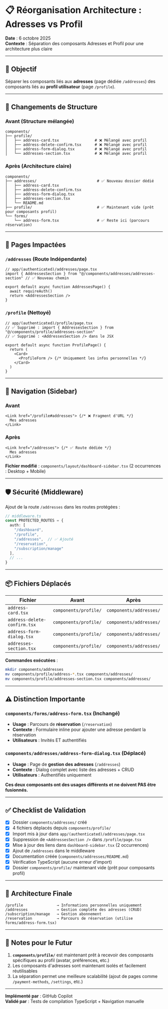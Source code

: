 # 📋 Réorganisation Architecture : Adresses vs Profil

**Date** : 6 octobre 2025  
**Contexte** : Séparation des composants Adresses et Profil pour une architecture plus claire

---

## 🎯 Objectif

Séparer les composants liés aux **adresses** (page dédiée `/addresses`) des composants liés au **profil utilisateur** (page `/profile`).

---

## 📁 Changements de Structure

### Avant (Structure mélangée)

```
components/
├── profile/
│   ├── address-card.tsx                # ❌ Mélangé avec profil
│   ├── address-delete-confirm.tsx      # ❌ Mélangé avec profil
│   ├── address-form-dialog.tsx         # ❌ Mélangé avec profil
│   └── addresses-section.tsx           # ❌ Mélangé avec profil
```

### Après (Architecture claire)

```
components/
├── addresses/                           # ✅ Nouveau dossier dédié
│   ├── address-card.tsx
│   ├── address-delete-confirm.tsx
│   ├── address-form-dialog.tsx
│   ├── addresses-section.tsx
│   └── README.md
├── profile/                             # ✅ Maintenant vide (prêt pour composants profil)
└── forms/
    └── address-form.tsx                 # ✅ Reste ici (parcours réservation)
```

---

## 🚀 Pages Impactées

### `/addresses` (Route Indépendante)
```tsx
// app/(authenticated)/addresses/page.tsx
import { AddressesSection } from "@/components/addresses/addresses-section" // ✅ Nouveau chemin

export default async function AddressesPage() {
  await requireAuth()
  return <AddressesSection />
}
```

### `/profile` (Nettoyé)
```tsx
// app/(authenticated)/profile/page.tsx
// ✅ Supprimé : import { AddressesSection } from "@/components/profile/addresses-section"
// ✅ Supprimé : <AddressesSection /> dans le JSX

export default async function ProfilePage() {
  return (
    <Card>
      <ProfileForm /> {/* Uniquement les infos personnelles */}
    </Card>
  )
}
```

---

## 🔗 Navigation (Sidebar)

### Avant
```tsx
<Link href="/profile#addresses"> {/* ❌ Fragment d'URL */}
  Mes adresses
</Link>
```

### Après
```tsx
<Link href="/addresses"> {/* ✅ Route dédiée */}
  Mes adresses
</Link>
```

**Fichier modifié** : `components/layout/dashboard-sidebar.tsx` (2 occurrences : Desktop + Mobile)

---

## 🛡️ Sécurité (Middleware)

Ajout de la route `/addresses` dans les routes protégées :

```typescript
// middleware.ts
const PROTECTED_ROUTES = {
  auth: [
    "/dashboard",
    "/profile",
    "/addresses",  // ✅ Ajouté
    "/reservation",
    "/subscription/manage"
  ],
  // ...
}
```

---

## 📦 Fichiers Déplacés

| Fichier | Avant | Après |
|---------|-------|-------|
| `address-card.tsx` | `components/profile/` | `components/addresses/` |
| `address-delete-confirm.tsx` | `components/profile/` | `components/addresses/` |
| `address-form-dialog.tsx` | `components/profile/` | `components/addresses/` |
| `addresses-section.tsx` | `components/profile/` | `components/addresses/` |

**Commandes exécutées** :
```bash
mkdir components/addresses
mv components/profile/address-*.tsx components/addresses/
mv components/profile/addresses-section.tsx components/addresses/
```

---

## ⚠️ Distinction Importante

### `components/forms/address-form.tsx` (Inchangé)
- **Usage** : Parcours de **réservation** (`/reservation`)
- **Contexte** : Formulaire inline pour ajouter une adresse pendant la réservation
- **Utilisateurs** : Invités ET authentifiés

### `components/addresses/address-form-dialog.tsx` (Déplacé)
- **Usage** : Page de **gestion des adresses** (`/addresses`)
- **Contexte** : Dialog complet avec liste des adresses + CRUD
- **Utilisateurs** : Authentifiés uniquement

**Ces deux composants ont des usages différents et ne doivent PAS être fusionnés.**

---

## ✅ Checklist de Validation

- [x] Dossier `components/addresses/` créé
- [x] 4 fichiers déplacés depuis `components/profile/`
- [x] Import mis à jour dans `app/(authenticated)/addresses/page.tsx`
- [x] Suppression de `<AddressesSection />` dans `/profile/page.tsx`
- [x] Mise à jour des liens dans `dashboard-sidebar.tsx` (2 occurrences)
- [x] Ajout de `/addresses` dans le middleware
- [x] Documentation créée (`components/addresses/README.md`)
- [x] Vérification TypeScript (aucune erreur d'import)
- [x] Dossier `components/profile/` maintenant vide (prêt pour composants profil)

---

## 🎯 Architecture Finale

```
/profile               → Informations personnelles uniquement
/addresses             → Gestion complète des adresses (CRUD)
/subscription/manage   → Gestion abonnement
/reservation           → Parcours de réservation (utilise forms/address-form.tsx)
```

---

## 📝 Notes pour le Futur

1. **`components/profile/`** est maintenant prêt à recevoir des composants spécifiques au profil (avatar, préférences, etc.)
2. Les composants d'adresses sont maintenant isolés et facilement réutilisables
3. La séparation permet une meilleure scalabilité (ajout de pages comme `/payment-methods`, `/settings`, etc.)

---

**Implémenté par** : GitHub Copilot  
**Validé par** : Tests de compilation TypeScript + Navigation manuelle
